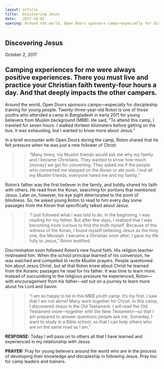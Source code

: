 ```yaml
---
layout: article
title:  Discovering Jesus
date:   2017-10-02
opening: Around the world, Open Doors sponsors camps—especially for discipleship training for young people. Twenty-three-year-old Roton is one of those youths who attended a camp in Bangladesh in early 2011 for young believers from Muslim background (MBB)...
---
```


## Discovering Jesus

October 2, 2017

>
## Camping experiences for me were always positive experiences. There you must live and practice your Christian faith twenty-four hours a day. And that deeply impacts the other campers.
>

Around the world, Open Doors sponsors camps—especially for discipleship training for young people. Twenty-three-year-old Roton is one of those youths who attended a camp in Bangladesh in early 2011 for young believers from Muslim background (MBB). He said, “To attend this camp, I traveled for seven hours. I walked thirteen kilometers before getting on the bus. It was exhausting, but I wanted to know more about Jesus.”

In a brief encounter with Open Doors during the camp, Roton shared that he felt pressure when he was just a new follower of Christ.

>> “Many times, my Muslim friends would ask me why my family and I became Christians. They wanted to know how much [money] we got for converting. They asked me if the people who converted me stepped on the Koran or ate pork. I lost all my Muslim friends; everyone hated me and my family.”


Roton’s father was the first believer in the family, and boldly shared his faith with others. He read from the Koran, searching for portions that mentioned Jesus. Later on, however, his eye sight deteriorated to the point of blindness. So, he asked young Roton to read to him every day some passages from the Koran that specifically talked about Jesus.

>>“I just followed what I was told to do. In the beginning, I was reading for my father. But after few days, I realized that I was becoming more curious to find the truth myself. Because of the witness of the Koran, I found myself believing Jesus as the Holy one, the Messiah. I became a Christian soon after; I gave my life fully to Jesus,” Roton testified.


Discrimination soon followed Roton’s new found faith. His religion teacher mistreated him. When the school principal learned of his conversion, he was watched and compelled to recite Muslim prayers. People questioned him about Jesus Christ, but all that Roton knew about Christ he learned from the Koranic passages he read for his father. It was time to learn more. Instead of succumbing to the religious pressure he experienced, Roton—with encouragement from his father—set out on a journey to learn more about his Lord and Savior.

>>“I am so happy to be in this MBB youth camp. It’s my first. I saw that I am not alone! Many work together for Christ. In this camp, I discovered Jesus in the Old Testament. I will read the Old Testament more—together with the New Testament—so that I am prepared to answer questions people ask me. Someday, I want to study in a Bible school, so that I can help others who are on the same road as I am.”


**RESPONSE:** Today I will pass on to others all that I have learned and experienced in my relationship with Jesus.

**PRAYER:** Pray for young believers around the world who are in the process of developing their knowledge and discipleship in following Jesus. Pray too for camp leaders and trainers.
